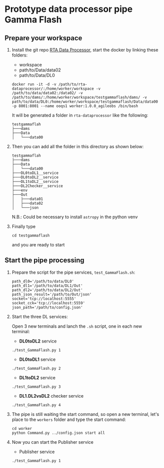 # __Prototype data processor pipe Gamma Flash__

## Prepare your workspace

1. Install the git repo [RTA Data Processor](https://github.com/ASTRO-EDU/rta-dataprocessor/tree/main), start the docker by linking these folders:
    * workspace
    * path/to/Data/data02
    * path/to/Data/DL0

    ```
    docker run -it -d -v /path/to/rta-dataprocessor/:/home/worker/workspace -v /path/to/data/data02:/data02/ -v /path/to/dams/:/home/worker/workspace/testgammaflash/dams/ -v path/to/data/DL0:/home/worker/workspace/testgammaflash/Data/data00 -p 8001:8001 --name ooqs1 worker:1.0.0_agileobs /bin/bash
    ```

    It will be generated a folder in `rta-dataprocessor` like the following:
    ```
    testgammaflah
    ├───dams
    ├───Data
    │   └───data00
    ```

2. Then you can add all the folder in this directory as shown below:

    ```
    testgammaflah
    ├───dams
    ├───Data
    │   └───data00
    ├───DL0toDL1__service
    ├───DL0toDL2__service
    ├───DL1toDL2__service
    ├───DL2Checker__service
    ├───env
    ├───Out
    │   ├───data01
    │   ├───data02
    │   └───json
    ```

    N.B.: Could be necessary to install `astropy` in the python venv

3. Finally type
    ```
    cd testgammaflash
    ```
    and you are ready to start

## Start the pipe processing

1. Prepare the script for the pipe services, `test_GammaFlash.sh`:

    ```
    path_dl0='/path/to/data/DL0' 
    path_dl1='/path/to/data/DL1/Out' 
    path_dl2='/path/to/data/DL2/Out' 
    path_json_result='/path/to/Out/json'
    socket='tcp://localhost:5555'
    socket_cck='tcp://localhost:5559'
    json_path='/path/to/config.json'
    ```

2. Start the three DL services:

    Open 3 new terminals and lanch the `.sh` script, one in each new terminal:

    * __DL0toDL2__ service
    ```
    ./test_GammaFlash.py 1
    ```

    * __DL0toDL1__ service
    ```
    ./test_GammaFlash.py 2
    ```

    * __DL1toDL2__ service
    ```
    ./test_GammaFlash.py 3
    ```

    * __DL1.DL2vsDL2__ checker service
    ```
    ./test_GammaFlash.py 4
    ```

3. The pipe is still waiting the start command, so open a new terminal, let's place to the `workers` folder and type the start command:

    ```
    cd worker
    python Command.py ../config.json start all
    ```

4.  Now you can start the Publisher service

    * Publisher service
    ```
    ./test_GammaFlash.py 1
    ```

